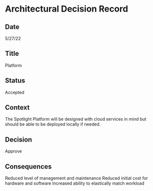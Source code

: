 # Architectural Decision Record
## Date
5/27/22 

## Title
Platform

## Status
Accepted

## Context 
The Spotlight Platform will be designed with cloud services in mind but should be able to be deployed locally if needed.

## Decision
Approve

## Consequences
Reduced level of management and maintenance
Reduced initial cost for hardware and software
Increased ability to elastically match workload

